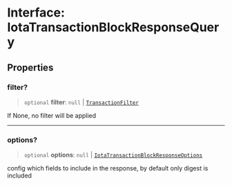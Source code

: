 # Interface: IotaTransactionBlockResponseQuery

## Properties

### filter?

> `optional` **filter**: `null` \| [`TransactionFilter`](../type-aliases/TransactionFilter.md)

If None, no filter will be applied

***

### options?

> `optional` **options**: `null` \| [`IotaTransactionBlockResponseOptions`](IotaTransactionBlockResponseOptions.md)

config which fields to include in the response, by default only digest is included
